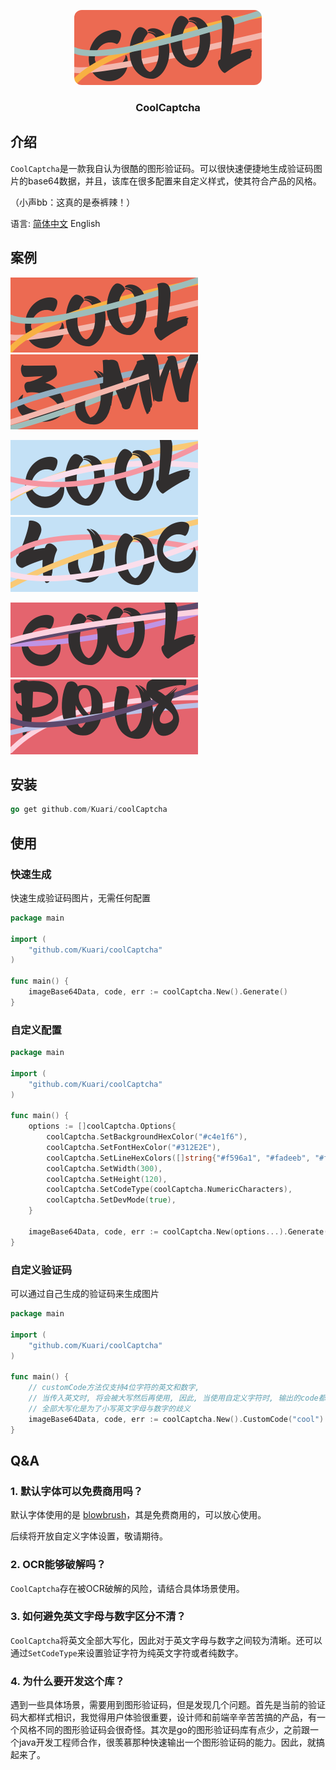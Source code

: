 <p align="center">
<img src="./assets/theme_default_cool.png" alt="logo" width="300" height="120" style="border-radius: 12px;" />
</p>

<h3 align="center">CoolCaptcha</h3>

## 介绍

`CoolCaptcha`是一款我自认为很酷的图形验证码。可以很快速便捷地生成验证码图片的base64数据，并且，该库在很多配置来自定义样式，使其符合产品的风格。

（小声bb：这真的是泰裤辣！）



语言: [简体中文](https://github.com/Kuari/CoolCaptcha/README.zh-CN.md) English



## 案例

![theme_default_cool](./assets/theme_default_cool.png) ![theme_default_random](./assets/theme_default_random.png)

![theme1_cool](./assets/theme1_cool.png) ![theme1_random](./assets/theme1_random.png)

![theme2_cool](./assets/theme2_cool.png) ![theme2_random](./assets/theme2_random.png)





## 安装

```go
go get github.com/Kuari/coolCaptcha
```



## 使用

### 快速生成

快速生成验证码图片，无需任何配置

```go
package main

import (
	"github.com/Kuari/coolCaptcha"
)

func main() {
	imageBase64Data, code, err := coolCaptcha.New().Generate()
}
```

### 自定义配置

```go
package main

import (
	"github.com/Kuari/coolCaptcha"
)

func main() {
	options := []coolCaptcha.Options{
		coolCaptcha.SetBackgroundHexColor("#c4e1f6"),                            // 设置图片背景色
		coolCaptcha.SetFontHexColor("#312E2E"),                                  // 设置字体颜色
		coolCaptcha.SetLineHexColors([]string{"#f596a1", "#fadeeb", "#f9c975"}), // 设置线条颜色, 会从中随机选择3条, 因此该参数至少设置3个值
		coolCaptcha.SetWidth(300),                                               // 设置图片的宽度
		coolCaptcha.SetHeight(120),                                              // 设置图片的高度
		coolCaptcha.SetCodeType(coolCaptcha.NumericCharacters),                  // 设置验证字符的类型, 有UppercaseEnglishCharacters, NumericCharacters, MixedCharacters三个类型
		coolCaptcha.SetDevMode(true),                                            // 设置开发模块, 适用于开发时将base64数据保存为图片, 便于查看生成效果
	}

	imageBase64Data, code, err := coolCaptcha.New(options...).Generate()
}
```

### 自定义验证码

可以通过自己生成的验证码来生成图片

```go
package main

import (
	"github.com/Kuari/coolCaptcha"
)

func main() {
	// customCode方法仅支持4位字符的英文和数字,
	// 当传入英文时, 将会被大写然后再使用, 因此, 当使用自定义字符时, 输出的code都是大写的, 验证的时候请务必注意
	// 全部大写化是为了小写英文字母与数字的歧义
	imageBase64Data, code, err := coolCaptcha.New().CustomCode("cool").Generate()
}
```



## Q&A

### 1. 默认字体可以免费商用吗？

默认字体使用的是 [blowbrush](https://www.dafont.com/blowbrush.font)，其是免费商用的，可以放心使用。

后续将开放自定义字体设置，敬请期待。

### 2. OCR能够破解吗？

`CoolCaptcha`存在被OCR破解的风险，请结合具体场景使用。

### 3. 如何避免英文字母与数字区分不清？

`CoolCaptcha`将英文全部大写化，因此对于英文字母与数字之间较为清晰。还可以通过`SetCodeType`来设置验证字符为纯英文字符或者纯数字。

### 4. 为什么要开发这个库？

遇到一些具体场景，需要用到图形验证码，但是发现几个问题。首先是当前的验证码大都样式相识，我觉得用户体验很重要，设计师和前端辛辛苦苦搞的产品，有一个风格不同的图形验证码会很奇怪。其次是go的图形验证码库有点少，之前跟一个java开发工程师合作，很羡慕那种快速输出一个图形验证码的能力。因此，就搞起来了。
